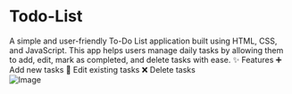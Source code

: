 # Todo-List
A simple and user-friendly To-Do List application built using HTML, CSS, and JavaScript. This app helps users manage daily tasks by allowing them to add, edit, mark as completed, and delete tasks with ease. 
✨ Features 
➕ Add new tasks  📝 Edit existing tasks  ❌ Delete tasks  
![Image](https://github.com/user-attachments/assets/819b7539-598d-4bed-a428-c0fd7ae34240)
